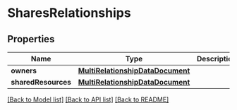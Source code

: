 # SharesRelationships

## Properties
Name | Type | Description | Notes
------------ | ------------- | ------------- | -------------
**owners** | [**MultiRelationshipDataDocument**](MultiRelationshipDataDocument.md) |  | 
**sharedResources** | [**MultiRelationshipDataDocument**](MultiRelationshipDataDocument.md) |  | 

[[Back to Model list]](../README.md#documentation-for-models) [[Back to API list]](../README.md#documentation-for-api-endpoints) [[Back to README]](../README.md)


